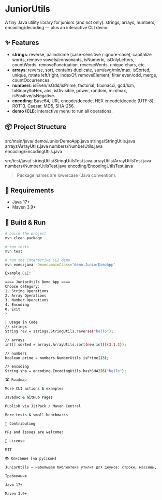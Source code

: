 # JuniorUtils

A tiny Java utility library for juniors (and not only): strings, arrays, numbers, encoding/decoding — plus an interactive CLI demo.

## ✨ Features
- **strings**: reverse, palindrome (case-sensitive / ignore-case), capitalize words, remove vowels/consonants, isNumeric, isOnlyLetters, countWords, removePunctuation, reverseWords, unique chars, etc.
- **arrays**: reverse, sort, contains duplicate, sum/avg/min/max, isSorted, unique, rotate left/right, indexOf, removeElement, filter even/odd, merge, countOccurrences.
- **numbers**: isEven/isOdd/isPrime, factorial, fibonacci, gcd/lcm, toBinary/toHex, abs, isDivisible, power, random, min/max, isPositive/isNegative.
- **encoding**: Base64, URL encode/decode, HEX encode/decode (UTF-8), ROT13, Caesar, MD5, SHA-256.
- **demo (CLI)**: interactive menu to run all operations.

## 📦 Project Structure

src/main/java/
demo/JuniorDemoApp.java
strings/StringUtils.java
arrays/ArrayUtils.java
numbers/NumberUtils.java
encoding/EncodingUtils.java

src/test/java/
stringUtils/StringUtilsTest.java
arrayUtils/ArrayUtilsTest.java
numbers/NumberUtilsTest.java
encoding/EncodingUtilsTest.java


> Package names are lowercase (Java convention).

## 🔧 Requirements
- Java 17+
- Maven 3.9+

## 🚀 Build & Run
```bash
# build the project
mvn clean package

# run tests
mvn test

# run the interactive CLI demo
mvn exec:java -Dexec.mainClass="demo.JuniorDemoApp"

Example CLI:

==== JuniorUtils Demo App ====
Choose category:
1. String Operations
2. Array Operations
3. Number Operations
4. Encoding
0. Exit
>

📖 Usage in Code
// strings
String rev = strings.StringUtils.reverse("hello");

// arrays
int[] sorted = arrays.ArrayUtils.sort(new int[]{3,1,2});

// numbers
boolean prime = numbers.NumberUtils.isPrime(13);

// encoding
String sha = encoding.EncodingUtils.hashSHA256("hello");

🛣️ Roadmap

More CLI actions & examples

Javadoc & GitHub Pages

Publish via JitPack / Maven Central

More tests & small benchmarks

🤝 Contributing

PRs and issues are welcome!

📄 License

MIT

📚 Описание (на русском)

JuniorUtils — небольшая библиотека утилит для джунов: строки, массивы, числа, кодирование/декодирование + консольное демо.

Требования

Java 17+

Maven 3.9+
